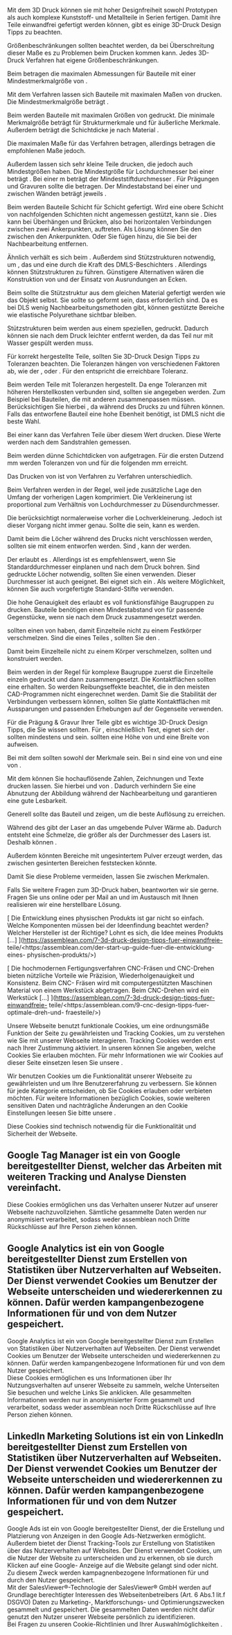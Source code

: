 Mit dem 3D Druck können sie mit hoher Designfreiheit sowohl Prototypen als auch
komplexe Kunststoff- und Metallteile in Serien fertigen. Damit ihre Teile
einwandfrei gefertigt werden können, gibt es einige 3D-Druck Design Tipps zu
beachten.

Größenbeschränkungen sollten beachtet werden, da bei Überschreitung dieser Maße
es zu Problemen beim Drucken kommen kann. Jedes 3D-Druck Verfahren hat eigene
Größenbeschränkungen.

Beim betragen die maximalen Abmessungen für Bauteile mit einer
Mindestmerkmalgröße von .

Mit dem Verfahren lassen sich Bauteile mit maximalen Maßen von drucken. Die
Mindestmerkmalgröße beträgt .

Beim werden Bauteile mit maximalen Größen von gedruckt. Die minimale
Merkmalgröße beträgt für Strukturmerkmale und für äußerliche Merkmale. Außerdem
beträgt die Schichtdicke je nach Material .

Die maximalen Maße für das Verfahren betragen, allerdings betragen die
empfohlenen Maße jedoch.

Außerdem lassen sich sehr kleine Teile drucken, die jedoch auch Mindestgrößen
haben. Die Mindestgröße für Lochdurchmesser bei einer beträgt . Bei einer m
beträgt der Mindeststiftdurchmesser . Für Prägungen und Gravuren sollte die
betragen. Der Mindestabstand bei einer und zwischen Wänden beträgt jeweils .

Beim werden Bauteile Schicht für Schicht gefertigt. Wird eine obere Schicht von
nachfolgenden Schichten nicht angemessen gestützt, kann sie . Dies kann bei
Überhängen und Brücken, also bei horizontalen Verbindungen zwischen zwei
Ankerpunkten, auftreten. Als Lösung können Sie den zwischen den Ankerpunkten.
Oder Sie fügen hinzu, die Sie bei der Nachbearbeitung entfernen.

Ähnlich verhält es sich beim . Außerdem sind Stützstrukturen notwendig, um , das
und eine durch die Kraft des DMLS-Beschichters . Allerdings können
Stützstrukturen zu führen. Günstigere Alternativen wären die Konstruktion von
und der Einsatz von Ausrundungen an Ecken.

Beim sollte die Stützstruktur aus dem gleichen Material gefertigt werden wie das
Objekt selbst. Sie sollte so geformt sein, dass erforderlich sind. Da es bei DLS
wenig Nachbearbeitungsmethoden gibt, können gestützte Bereiche wie elastische
Polyurethane sichtbar bleiben.

Stützstrukturen beim werden aus einem speziellen, gedruckt. Dadurch können sie
nach dem Druck leichter entfernt werden, da das Teil nur mit Wasser gespült
werden muss.

Für korrekt hergestellte Teile, sollten Sie 3D-Druck Design Tipps zu Toleranzen
beachten. Die Toleranzen hängen von verschiedenen Faktoren ab, wie der , oder .
Für den entspricht die erreichbare Toleranz.

Beim werden Teile mit Toleranzen hergestellt. Da enge Toleranzen mit höheren
Herstellkosten verbunden sind, sollten sie angegeben werden. Zum Beispiel bei
Bauteilen, die mit anderen zusammenpassen müssen. Berücksichtigen Sie hierbei ,
da während des Drucks zu und führen können. Falls das entworfene Bauteil eine
hohe Ebenheit benötigt, ist DMLS nicht die beste Wahl.

Bei einer kann das Verfahren Teile über diesem Wert drucken. Diese Werte werden
nach dem Sandstrahlen gemessen.

Beim werden dünne Schichtdicken von aufgetragen. Für die ersten Dutzend mm
werden Toleranzen von und für die folgenden mm erreicht.

Das Drucken von ist von Verfahren zu Verfahren unterschiedlich.

Beim Verfahren werden in der Regel, weil jede zusätzliche Lage den Umfang der
vorherigen Lagen komprimiert. Die Verkleinerung ist proportional zum Verhältnis
von Lochdurchmesser zu Düsendurchmesser.

Die berücksichtigt normalerweise vorher die Lochverkleinerung. Jedoch ist dieser
Vorgang nicht immer genau. Sollte die sein, kann es werden.

Damit beim die Löcher während des Drucks nicht verschlossen werden, sollten sie
mit einem entworfen werden. Sind , kann der werden.

Der erlaubt es . Allerdings ist es empfehlenswert, wenn Sie Standarddurchmesser
einplanen und nach dem Druck bohren. Sind gedruckte Löcher notwendig, sollten
Sie einen verwenden. Dieser Durchmesser ist auch geeignet. Bei eignet sich ein .
Als weitere Möglichkeit, können Sie auch vorgefertigte Standard-Stifte
verwenden.

Die hohe Genauigkeit des erlaubt es voll funktionsfähige Baugruppen zu drucken.
Bauteile benötigen einen Mindestabstand von für passende Gegenstücke, wenn sie
nach dem Druck zusammengesetzt werden.

sollten einen von haben, damit Einzelteile nicht zu einem Festkörper
verschmelzen. Sind die eines Teiles , sollten Sie den .

Damit beim Einzelteile nicht zu einem Körper verschmelzen, sollten und
konstruiert werden.

Beim werden in der Regel für komplexe Baugruppe zuerst die Einzelteile einzeln
gedruckt und dann zusammengesetzt. Die Kontaktflächen sollten eine erhalten. So
werden Reibungseffekte beachtet, die in den meisten CAD-Programmen nicht
eingerechnet werden. Damit Sie die Stabilität der Verbindungen verbessern
können, sollten Sie glatte Kontaktflächen mit Aussparungen und passenden
Erhebungen auf der Gegenseite verwenden.

Für die Prägung & Gravur Ihrer Teile gibt es wichtige 3D-Druck Design Tipps, die
Sie wissen sollten. Für , einschließlich Text, eignet sich der . sollten
mindestens und sein. sollten eine Höhe von und eine Breite von aufweisen.

Bei mit dem sollten sowohl der Merkmale sein. Bei n sind eine von und eine von .

Mit dem können Sie hochauflösende Zahlen, Zeichnungen und Texte drucken lassen.
Sie hierbei und von . Dadurch verhindern Sie eine Abnutzung der Abbildung
während der Nachbearbeitung und garantieren eine gute Lesbarkeit.

Generell sollte das Bauteil und zeigen, um die beste Auflösung zu erreichen.

Während des gibt der Laser an das umgebende Pulver Wärme ab. Dadurch entsteht
eine Schmelze, die größer als der Durchmesser des Lasers ist. Deshalb können .

Außerdem könnten Bereiche mit ungesintertem Pulver erzeugt werden, das zwischen
gesinterten Bereichen feststecken könnte.

Damit Sie diese Probleme vermeiden, lassen Sie zwischen Merkmalen.

Falls Sie weitere Fragen zum 3D-Druck haben, beantworten wir sie gerne. Fragen
Sie uns online oder per Mail an und im Austausch mit Ihnen realisieren wir eine
herstellbare Lösung.

[ Die Entwicklung eines physischen Produkts ist gar nicht so einfach. Welche
Komponenten müssen bei der Ideenfindung beachtet werden? Welcher Hersteller ist
der Richtige? Lohnt es sich, die Idee meines Produkts […]
](https://assemblean.com/7-3d-druck-design-tipps-fuer-einwandfreie-
teile/<https:/assemblean.com/der-start-up-guide-fuer-die-entwicklung-eines-
physischen-produkts/>)

[ Die hochmodernen Fertigungsverfahren CNC-Fräsen und CNC-Drehen bieten
nützliche Vorteile wie Präzision, Wiederholgenauigkeit und Konsistenz. Beim CNC-
Fräsen wird mit computergestützten Maschinen Material von einem Werkstück
abgetragen. Beim CNC-Drehen wird ein Werkstück […]
](https://assemblean.com/7-3d-druck-design-tipps-fuer-einwandfreie-
teile/<https:/assemblean.com/9-cnc-design-tipps-fuer-optimale-dreh-und-
fraesteile/>)

Unsere Webseite benutzt funktionale Cookies, um eine ordnungsmäße Funktion der
Seite zu gewährleisten und Tracking Cookies, um zu verstehen wie Sie mit unserer
Webseite interagieren. Tracking Cookies werden erst nach Ihrer Zustimmung
aktiviert. In unseren können Sie angeben, welche Cookies Sie erlauben möchten.
Für mehr Informationen wie wir Cookies auf dieser Seite einsetzen lesen Sie
unsere .

Wir benutzen Cookies um die Funktionalität unserer Webseite zu gewährleisten und
um Ihre Benutzererfahrung zu verbessern. Sie können für jede Kategorie
entscheiden, ob Sie Cookies erlauben oder verbieten möchten. Für weitere
Informationen bezüglich Cookies, sowie weiteren sensitiven Daten und
nachträgliche Änderungen an den Cookie Einstellungen leesen Sie bitte unsere .

Diese Cookies sind technisch notwendig für die Funktionalität und Sicherheit der
Webseite.

Google Tag Manager ist ein von Google bereitgestellter Dienst, welcher das
Arbeiten mit weiteren Tracking und Analyse Diensten vereinfacht.  
---  
Diese Cookies ermöglichen uns das Verhalten unserer Nutzer auf unserer Webseite
nachzuvollziehen. Sämtliche gesammelte Daten werden nur anonymisiert
verarbeitet, sodass weder assemblean noch Dritte Rückschlüsse auf Ihre Person
ziehen können.

Google Analytics ist ein von Google bereitgestellter Dienst zum Erstellen von
Statistiken über Nutzerverhalten auf Webseiten. Der Dienst verwendet Cookies um
Benutzer der Webseite unterscheiden und wiedererkennen zu können. Dafür werden
kampangenbezogene Informationen für und von dem Nutzer gespeichert.  
---  
Google Analytics ist ein von Google bereitgestellter Dienst zum Erstellen von
Statistiken über Nutzerverhalten auf Webseiten. Der Dienst verwendet Cookies um
Benutzer der Webseite unterscheiden und wiedererkennen zu können. Dafür werden
kampangenbezogene Informationen für und von dem Nutzer gespeichert.  
Diese Cookies ermöglichen es uns Informationen über Ihr Nutzungsverhalten auf
unserer Webseite zu sammeln, welche Unterseiten Sie besuchen und welche Links
Sie anklicken. Alle gesammelten Informationen werden nur in anonymisierter Form
gesammelt und verarbeitet, sodass weder assemblean noch Dritte Rückschlüsse auf
Ihre Person ziehen können.

LinkedIn Marketing Solutions ist ein von LinkedIn bereitgestellter Dienst zum
Erstellen von Statistiken über Nutzerverhalten auf Webseiten. Der Dienst
verwendet Cookies um Benutzer der Webseite unterscheiden und wiedererkennen zu
können. Dafür werden kampangenbezogene Informationen für und von dem Nutzer
gespeichert.  
---  
Google Ads ist ein von Google bereitgestellter Dienst, der die Erstellung und
Platzierung von Anzeigen in den Google Ads-Netzwerken ermöglicht. Außerdem
bietet der Dienst Tracking-Tools zur Erstellung von Statistiken über das
Nutzerverhalten auf Websites. Der Dienst verwendet Cookies, um die Nutzer der
Website zu unterscheiden und zu erkennen, ob sie durch Klicken auf eine Google-
Anzeige auf die Website gelangt sind oder nicht. Zu diesem Zweck werden
kampagnenbezogene Informationen für und durch den Nutzer gespeichert.  
Mit der SalesViewer®-Technologie der SalesViewer® GmbH werden auf Grundlage
berechtigter Interessen des Webseitenbetreibers (Art. 6 Abs.1 lit.f DSGVO) Daten
zu Marketing-, Marktforschungs- und Optimierungszwecken gesammelt und
gespeichert. Die gesammelten Daten werden nicht dafür genutzt den Nutzer unserer
Webseite persönlich zu identifizieren.  
Bei Fragen zu unseren Cookie-Richtlinien und Ihrer Auswahlmöglichkeiten .

